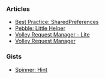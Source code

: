 ### Articles

- [Best Practice: SharedPreferences][0]
- [Pebble: Little Helper][1]
- [Volley Request Manager - Lite][2]
- [Volley Request Manager][3]

### Gists

- [Spinner: Hint][4]

[0]: https://github.com/yakivmospan/yakivmospan/blob/master/articles/android/best%20practice/Best%20Practice.%20SharedPreferences.md
[1]: https://github.com/yakivmospan/yakivmospan/blob/master/articles/pebble/Pebble.%20Little%20Helper.md
[2]: https://github.com/yakivmospan/yakivmospan/blob/master/articles/android/http/Volley%20Request%20Manager%20-%20Lite.md
[3]: https://github.com/yakivmospan/yakivmospan/blob/master/articles/android/http/Volley%20Request%20Manager.md
[4]: https://github.com/yakivmospan/yakivmospan/edit/master/gists/Spinner.%20Hint.md


 
